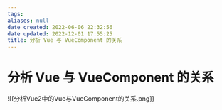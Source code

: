 ```yaml
---
tags: 
aliases: null
date created: 2022-06-06 22:32:56
date updated: 2022-12-01 17:55:25
title: 分析 Vue 与 VueComponent 的关系
---
```


# 分析 Vue 与 VueComponent 的关系

![[分析Vue2中的Vue与VueComponent的关系.png]]
